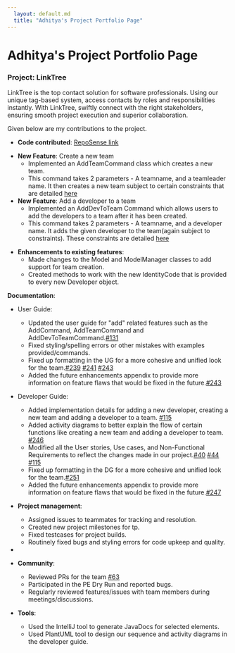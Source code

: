 ```yaml
---
  layout: default.md
  title: "Adhitya's Project Portfolio Page"
---
```

# Adhitya's Project Portfolio Page

### Project: LinkTree

LinkTree is the top contact solution for software professionals. 
Using our unique tag-based system, access contacts by roles and responsibilities instantly.
With LinkTree, swiftly connect with the right stakeholders, ensuring smooth project execution and superior collaboration.

Given below are my contributions to the project.

* **Code contributed**: [RepoSense link](https://nus-cs2103-ay2324s1.github.io/tp-dashboard/?search=adhigop13&sort=groupTitle&sortWithin=title&timeframe=commit&mergegroup=&groupSelect=groupByRepos&breakdown=true&checkedFileTypes=docs~functional-code~test-code&since=2023-09-22&tabOpen=true&tabType=authorship&tabAuthor=adhigop13&tabRepo=AY2324S1-CS2103T-W11-4%2Ftp%5Bmaster%5D&authorshipIsMergeGroup=false&authorshipFileTypes=docs~functional-code~test-code&authorshipIsBinaryFileTypeChecked=false&authorshipIsIgnoredFilesChecked=false)

- **New Feature**: Create a new team
  * Implemented an AddTeamCommand class which creates a new team.
  * This command takes 2 parameters - A teamname, and a teamleader name. It then creates a new team subject to certain constraints that are detailed [here](http://127.0.0.1:8080/DeveloperGuide.html#create-a-new-team)
- **New Feature**: Add a developer to a team
  * Implemented an AddDevToTeam Command which allows users to add the developers to a team after it has been created.
  * This command takes 2 parameters - A teamname, and a developer name. It adds the given developer to the team(again subject to constraints). These constraints are detailed [here](http://127.0.0.1:8080/DeveloperGuide.html#add-developers-to-an-existing-team)

* **Enhancements to existing features**:
  * Made changes to the Model and ModelManager classes to add support for team creation.
  * Created methods to work with the new IdentityCode that is provided to every new Developer object.

**Documentation**:
* User Guide:
  * Updated the user guide for "add" related features such as the AddCommand, AddTeamCommand and AddDevToTeamCommand.[#131](https://github.com/AY2324S1-CS2103T-W11-4/tp/pull/131) 
  * Fixed styling/spelling errors or other mistakes with examples provided/commands.
  * Fixed up formatting in the UG for a more cohesive and unified look for the team.[#239](https://github.com/AY2324S1-CS2103T-W11-4/tp/pull/239) [#241](https://github.com/AY2324S1-CS2103T-W11-4/tp/pull/241) [#243](https://github.com/AY2324S1-CS2103T-W11-4/tp/pull/243)
  * Added the future enhancements appendix to provide more information on feature flaws that would be fixed in the future.[#243](https://github.com/AY2324S1-CS2103T-W11-4/tp/pull/243)

* Developer Guide:
  * Added implementation details for adding a new developer, creating a new team and adding a developer to a team. [#115](https://github.com/AY2324S1-CS2103T-W11-4/tp/pull/115) 
  * Added activity diagrams to better explain the flow of certain functions like creating a new team and adding a developer to team. [#246](https://github.com/AY2324S1-CS2103T-W11-4/tp/pull/246)
  * Modified all the User stories, Use cases, and Non-Functional Requirements to reflect the changes made in our project.[#40](https://github.com/AY2324S1-CS2103T-W11-4/tp/pull/40) [#44](https://github.com/AY2324S1-CS2103T-W11-4/tp/pull/44)
  [#115](https://github.com/AY2324S1-CS2103T-W11-4/tp/pull/115) 
  * Fixed up formatting in the DG for a more cohesive and unified look for the team.[#251](https://github.com/AY2324S1-CS2103T-W11-4/tp/pull/251)
  * Added the future enhancements appendix to provide more information on feature flaws that would be fixed in the future.[#247](https://github.com/AY2324S1-CS2103T-W11-4/tp/pull/247)


* **Project management**:
  * Assigned issues to teammates for tracking and resolution.
  * Created new project milestones for tp.
  * Fixed testcases for project builds.
  * Routinely fixed bugs and styling errors for code upkeep and quality.
  
*
* **Community**:
  * Reviewed PRs for the team [#63](https://github.com/AY2324S1-CS2103T-W11-4/tp/pull/63)
  * Participated in the PE Dry Run and reported bugs.
  * Regularly reviewed features/issues with team members during meetings/discussions.


* **Tools**:
  * Used the IntelliJ tool to generate JavaDocs for selected elements.
  * Used PlantUML tool to design our sequence and activity diagrams in the developer guide.

